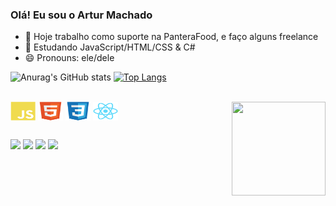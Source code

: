 ### Olá! Eu sou o Artur Machado

- 👯 Hoje trabalho como suporte na PanteraFood, e faço alguns freelance
- 🤔 Estudando JavaScript/HTML/CSS & C#
- 😄 Pronouns: ele/dele

![Anurag's GitHub stats](https://github-readme-stats.vercel.app/api?username=ArturBM&show_icons=true&theme=dracula)
[![Top Langs](https://github-readme-stats.vercel.app/api/top-langs/?username=ArturBM&layout=compact&theme=dracula)](https://github.com/ArturBM/github-readme-stats)
<div style="display: inline_block"><br>
  <img align="center" alt="Rafa-Js" height="30" width="40" src="https://raw.githubusercontent.com/devicons/devicon/master/icons/javascript/javascript-plain.svg">
  <img align="center" alt="Rafa-HTML" height="30" width="40" src="https://raw.githubusercontent.com/devicons/devicon/master/icons/html5/html5-original.svg">
  <img align="center" alt="Rafa-CSS" height="30" width="40" src="https://raw.githubusercontent.com/devicons/devicon/master/icons/css3/css3-original.svg">
   <img align="center" alt="Rafa-React" height="30" width="40" src="https://raw.githubusercontent.com/devicons/devicon/master/icons/react/react-original.svg">
  <img align="right" alt-"gif-Arturzin" height="150" width="150" src="https://cdn.discordapp.com/attachments/1181810164916047942/1207185757765107723/Design_sem_nome.gif?ex=65deba59&is=65cc4559&hm=c693c8b078a3234091d0feb436807fbd107f59ba99290146c67607403aa21d66&/hi.gif">
</div>

##
<div> 
  <a href="https://instagram.com/artur.machadoo" target="_blank"><img src="https://img.shields.io/badge/-Instagram-%23E4405F?style=for-the-badge&logo=instagram&logoColor=white" target="_blank"></a>
 <a href="https://discord.gg/arturdela" target="_blank"><img src="https://img.shields.io/badge/Discord-7289DA?style=for-the-badge&logo=discord&logoColor=white" target="_blank"></a> 
  <a href = "arturbm05@gmail.com"><img src="https://img.shields.io/badge/-Gmail-%23333?style=for-the-badge&logo=gmail&logoColor=white" target="_blank"></a>
  <a href="https://www.linkedin.com/in/artur-machado-5794102a8/" target="_blank"><img src="https://img.shields.io/badge/-LinkedIn-%230077B5?style=for-the-badge&logo=linkedin&logoColor=white" target="_blank"></a> 
</div>

